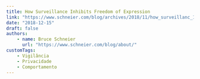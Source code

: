 ```yaml
---
title: How Surveillance Inhibits Freedom of Expression
link: "https://www.schneier.com/blog/archives/2018/11/how_surveillanc_1.html"
date: "2018-12-15"
draft: false
authors:
    - name: Bruce Schneier
      url: "https://www.schneier.com/blog/about/"
customTags:
    - Vigilância
    - Privacidade
    - Comportamento
---
```

